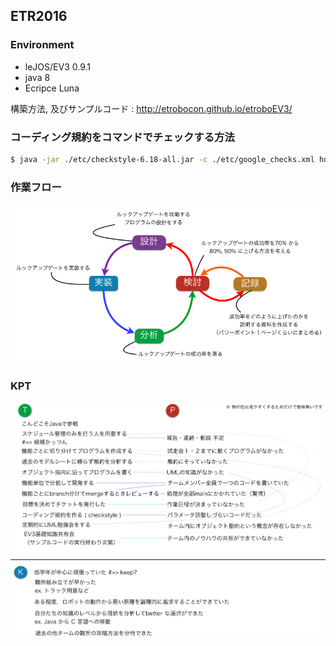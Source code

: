 ETR2016
---

### Environment

  - leJOS/EV3 0.9.1
  - java 8
  - Ecripce Luna

  構築方法, 及びサンプルコード : http://etrobocon.github.io/etroboEV3/

### コーディング規約をコマンドでチェックする方法

```sh
$ java -jar ./etc/checkstyle-6.18-all.jar -c ./etc/google_checks.xml hoge.java
```

### 作業フロー

![](./assets/images/flow.png)

### KPT

![](./assets/images/KPT.png)
